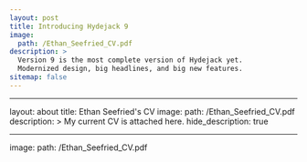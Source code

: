 ```yaml
---
layout: post
title: Introducing Hydejack 9
image: 
  path: /Ethan_Seefried_CV.pdf
description: >
  Version 9 is the most complete version of Hydejack yet.
  Modernized design, big headlines, and big new features.
sitemap: false
---
```



---
layout: about
title: Ethan Seefried's CV
image: 
  path: /Ethan_Seefried_CV.pdf
description: >
 My current CV is attached here.
hide_description: true

---
image: 
  path: /Ethan_Seefried_CV.pdf
